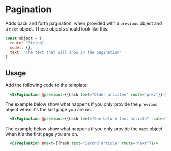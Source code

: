 # Pagination

Adds back and forth pagination, when provided with a `previous` object and a `next` object. These objects should look like this: 
```js
const object = {
  route: "String",
  model: {},
  text: "The text that will show in the pagination"
}
```

## Usage

Add the following code to the template

```handlebars
  <EsPagination @previous={{hash text="Older articles" route="prev"}} @next={{hash text="Newer articles" route="next"}}/>
```

The example below show what happens if you only provide the `previous` object when it's the last page you are on.

```handlebars
  <EsPagination @previous={{hash text="One before last article" route="prev"}}/>
```
The example below show what happens if you only provide the `next` object when it's the first page you are on.

```handlebars
  <EsPagination @next={{hash text="Second article" route="next"}}/>
```
